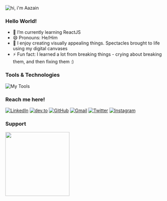 
![hi, i'm Aazain](https://github.com/AazainKhan/aazainkhan/assets/43759637/94749070-a071-4735-ba93-5b048a6d3d40)

### Hello World!

- 🌱 I’m currently learning ReactJS
- 😄 Pronouns: He/Him
- 🎨 I enjoy creating visually appealing things. Spectacles brought to life using my digital canvases
- ⚡ Fun fact: I learned a lot from breaking things - crying about breaking them, and then fixing them :)

### Tools & Technologies

![My Tools](https://skillicons.dev/icons?i=python,javascript,mysql,cpp,html,css,git,bash,matlab,discord,vscode,figma,photoshop,illustrator,premiere,excel)


### Reach me here!

[![LinkedIn](https://skillicons.dev/icons?i=linkedin&link=https://www.linkedin.com/in/aazainkhan/)](https://www.linkedin.com/in/aazainkhan/)  [![dev.to](https://skillicons.dev/icons?i=devto&link=https://dev.to/aazainkhan)](https://dev.to/aazainkhan)  [![GitHub](https://skillicons.dev/icons?i=github&link=https://github.com/Aazainkhan)](https://github.com/Aazainkhan)  [![Gmail](https://user-images.githubusercontent.com/43759637/216711211-fe7c9403-9b9f-4e87-8aa5-35a0d4ceeef6.svg)](mailto:aazainkhan@gmail.com)  [![Twitter](https://skillicons.dev/icons?i=twitter&link=https://twitter.com/Aazain_Official)](https://twitter.com/Aazain_Official)  [![Instagram](https://skillicons.dev/icons?i=instagram&link=https://www.instagram.com/refractiveaazain/?hl=en)](https://www.instagram.com/refractiveaazain/?hl=en)


### Support

<a align="left" href="https://www.buymeacoffee.com/aazainkhan"><img src="https://cdn.buymeacoffee.com/buttons/v2/default-yellow.png" width="200" /></a>

